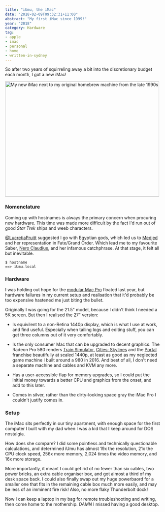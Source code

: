 ```yaml
---
title: "iUmu, the iMac"
date: "2018-02-09T09:32:31+11:00"
abstract: "My first iMac since 1999!"
year: "2018"
category: Hardware
tag:
- apple
- imac
- personal
- home
- written-in-sydney
---
```

So after two years of squirreling away a bit into the discretionary budget each month, I got a new iMac!

<p><img src="https://rubenerd.com/files/2018/iumu-mizuno@1x.jpg" srcset="https://rubenerd.com/files/2018/iumu-mizuno@1x.jpg 1x, https://rubenerd.com/files/2018/iumu-mizuno@2x.jpg 2x" alt="My new iMac next to my original homebrew machine from the late 1990s" style="width:500px; height:375px;" /></p>


### Nomenclature

Coming up with hostnames is always the primary concern when procuring new hardware. This time was made more difficult by the fact I'd run out of good *Star Trek* ships and weeb characters.

[@LucretiaPruitt] suggested I go with Egyptian gods, which led us to [Medjed] and her representation in Fate/Grand Order. Which lead me to my favourite Saber, [Nero Claudius], and her infamous catchphrase. At that stage, it felt all but inevitable.

    $ hostname
    ==> iUmu.local


### Hardware

I was holding out hope for the [modular Mac Pro] floated last year, but hardware failures in my current setup and realisation that it'd probably be too expensive hastened me just biting the bullet.

Originally I was going for the 21.5" model, because I didn't think I needed a 5K screen. But then I realised the 27" version:

* Is equivilent to a non-Retina 1440p display, which is what I use at work, and find useful. Especially when tailing logs and editing stuff, you can get three columns out of it very comfortably.

* Is the only consumer Mac that can be upgraded to decent graphics. The Radeon Pro 580 renders [Train Simulator], [Cities: Skylines] and the [Portal] franchise beautifully at scaled 1440p, at least as good as my neglected game machine I built around a 980 in 2016. And best of all, I don't need a separate machine and cables and KVM any more.

* Has a user-accessible flap for memory upgrades, so I could put the initial money towards a better CPU and graphics from the onset, and add to this later.

* Comes in silver, rather than the dirty-looking space gray the iMac Pro I couldn't justify comes in.


### Setup

The iMac sits perfectly in our tiny apartment, with enough space for the first computer I built with my dad when I was a kid that I keep around for DOS nostalgia.

How does she compare? I did some pointless and technically questionable calculations, and determined iUmu has almost 19x the resolution, 21x the CPU clock speed, 256x more memory, 2,024 times the video memory, and 16x more storage.

More importantly, it meant I could get rid of no fewer than six cables, two power bricks, an extra cable organiser box, and got almost a third of my desk space back. I could also finally swap out my huge powerbaord for a smaller one that fits in the remaining cable box much more easily, and may be less of an imminent fire risk! Also, no more flaky Thunderbolt dock!

Now I can keep a laptop in my bag for remote troubleshooting and writing, then come home to the mothership. *DAMN* I missed having a good desktop.

[Nero Claudius]: https://grandorder.wiki/Nero_Claudius
[Train Simulator]: http://www.dovetailgames.com/products
[Cities: Skylines]: https://www.paradoxplaza.com/cities-skylines/CSCS00GSK-MASTER.html
[Portal]: http://www.thinkwithportals.com
[@LucretiaPruitt]: https://twitter.com/LucretiaPruitt/status/957885866814324736
[Medjed]: https://www.tor.com/2015/08/07/medjed-obscure-egyptian-god-is-popular-in-japanese-culture/
[her representation]: https://grandorder.wiki/Nero_Claudius
[modular Mac Pro]: https://rubenerd.com/the-new-mac-pro-shall-be/

